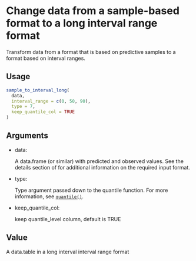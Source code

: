 # Change data from a sample-based format to a long interval range format

Transform data from a format that is based on predictive samples to a
format based on interval ranges.

## Usage

``` r
sample_to_interval_long(
  data,
  interval_range = c(0, 50, 90),
  type = 7,
  keep_quantile_col = TRUE
)
```

## Arguments

- data:

  A data.frame (or similar) with predicted and observed values. See the
  details section of for additional information on the required input
  format.

- type:

  Type argument passed down to the quantile function. For more
  information, see
  [`quantile()`](https://rdrr.io/r/stats/quantile.html).

- keep_quantile_col:

  keep quantile_level column, default is TRUE

## Value

A data.table in a long interval interval range format
